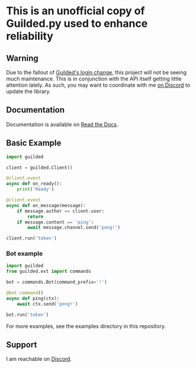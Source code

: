 
# This is an unofficial copy of Guilded.py used to enhance reliability

## Warning

Due to the fallout of [Guilded's login change](https://www.guilded.gg/blog/update-to-guilded-login-requirements), this project will not be seeing much maintenance. This is in conjunction with the API itself getting little attention lately. As such, you may want to coordinate with me [on Discord](#support) to update the library.

## Documentation

Documentation is available on [Read the Docs](https://guildedpy.readthedocs.io).

## Basic Example

```py
import guilded

client = guilded.Client()

@client.event
async def on_ready():
    print('Ready')

@client.event
async def on_message(message):
    if message.author == client.user:
        return
    if message.content == 'ping':
        await message.channel.send('pong!')

client.run('token')
```

### Bot example

```py
import guilded
from guilded.ext import commands

bot = commands.Bot(command_prefix='!')

@bot.command()
async def ping(ctx):
    await ctx.send('pong!')

bot.run('token')
```

For more examples, see the examples directory in this repository.

## Support

I am reachable on [Discord](https://discord.com/invite/m4BqzUx72w).
